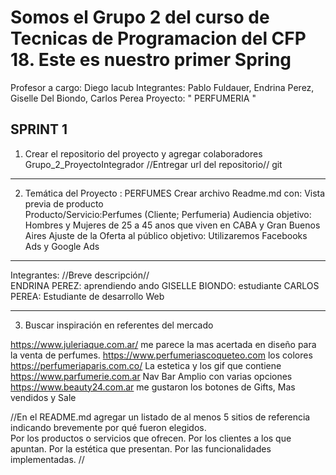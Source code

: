 # Somos el Grupo 2 del curso de Tecnicas de Programacion del CFP 18. Este es nuestro primer Spring
Profesor a cargo: Diego Iacub
Integrantes: Pablo Fuldauer, Endrina Perez, Giselle Del Biondo, Carlos Perea
Proyecto: "  PERFUMERIA " 


SPRINT 1 
------------------------------------------------------------------------------------------------------------------------------------------------
1. Crear el repositorio del proyecto y agregar colaboradores  
Grupo_2_ProyectoIntegrador  //Entregar  url del repositorio// git


------------------------------------------------------------------------------------------------------------------------------------------------
2. Temática del Proyecto  :  PERFUMES
Crear archivo Readme.md con:
Vista previa de producto  
Producto/Servicio:Perfumes (Cliente; Perfumeria) 
Audiencia objetivo: Hombres y Mujeres de 25 a 45 anos que viven en CABA y Gran Buenos Aires
Ajuste de la Oferta al público objetivo: Utilizaremos Facebooks Ads y Google Ads

-------------------------------------------------------------------------------------------------------------------------------------------------
Integrantes: //Breve descripción//	 
ENDRINA PEREZ: aprendiendo ando
GISELLE BIONDO: estudiante
CARLOS PEREA: Estudiante de desarrollo Web


----------------------------------------------------------------------------
3. Buscar inspiración en referentes del mercado 				

https://www.juleriaque.com.ar/ me parece la mas acertada en diseño para la venta de perfumes.
https://www.perfumeriascoqueteo.com los colores
https://perfumeriaparis.com.co/ La estetica y los gif que contiene
https://www.parfumerie.com.ar Nav Bar Amplio con varias opciones
https://www.beauty24.com.ar me gustaron los botones de Gifts, Mas vendidos y Sale


//En el README.md agregar un listado de al menos 5 sitios de referencia indicando brevemente por qué fueron elegidos.  						
Por los productos o servicios que ofrecen. 
Por los clientes a los que apuntan.
Por la estética que presentan.
Por las funcionalidades implementadas. //

